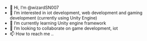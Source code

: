 - 👋 Hi, I’m @wizardSN007
- 👀 I’m interested in iot development, web development and gaming development (currently using Unity Engine)
- 🌱 I’m currently learning Unity engine framework
- 💞️ I’m looking to collaborate on game development, iot
- 📫 How to reach me ..

<!---
wizardSN007/wizardSN007 is a ✨ special ✨ repository because its `README.md` (this file) appears on your GitHub profile.
You can click the Preview link to take a look at your changes.
--->
